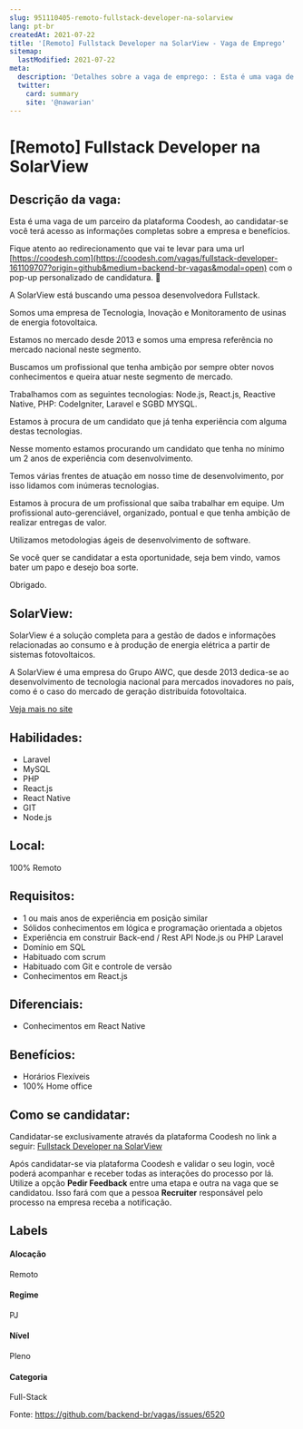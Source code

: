 ```yaml
---
slug: 951110405-remoto-fullstack-developer-na-solarview
lang: pt-br
createdAt: 2021-07-22
title: '[Remoto] Fullstack Developer na SolarView - Vaga de Emprego'
sitemap:
  lastModified: 2021-07-22
meta:
  description: 'Detalhes sobre a vaga de emprego: : Esta é uma vaga de um parceiro da plataforma Coodesh, ao candidatar-se você terá acesso as informações completas sobre a empresa e benefícios.  Fique atento ao redirecionamento que vai te levar para uma url [https://coodesh.com](https://coodesh.com/vagas/fullstack-developer-161109707?origin=github&medium=backend-br-vagas&modal=open) com o pop-up personalizado de candidatura. 👋 <p>A SolarView está buscando uma pessoa desenvolvedora Fullstack.</p> <p>Somos uma empresa de Tecnologia, Inovação e Monitoramento de usinas de energia fotovoltaica.</p> <p>Estamos no mercado desde 2013 e somos uma empresa referẽncia no mercado nacional neste segmento.&nbsp;</p> <p>Buscamos um profissional que tenha ambição por sempre obter novos conhecimentos e queira atuar neste segmento de mercado.&nbsp;</p> <p>Trabalhamos com as seguintes tecnologias: Node.js, React.js, Reactive Native, PHP: CodeIgniter, Laravel e SGBD MYSQL.</p> <p>Estamos à procura de um candidato que já tenha experiência com alguma destas tecnologias.&nbsp;</p> <p>Nesse momento estamos procurando um candidato que tenha no mínimo um 2 anos de experiência com desenvolvimento.&nbsp;</p> <p>Temos várias frentes de atuação em nosso time de desenvolvimento, por isso lidamos com inúmeras tecnologias.</p> <p>Estamos à procura de um profissional que saiba trabalhar em equipe. Um profissional auto-gerenciável, organizado, pontual e que tenha ambição de realizar entregas de valor.</p> <p>Utilizamos metodologias ágeis de desenvolvimento de software.&nbsp;</p> <p>Se você quer se candidatar a esta oportunidade, seja bem vindo, vamos bater um papo e desejo boa sorte.&nbsp;</p> <p>Obrigado.&nbsp;</p>'
  twitter:
    card: summary
    site: '@nawarian'
---
```


# [Remoto] Fullstack Developer na SolarView

## Descrição da vaga: 
Esta é uma vaga de um parceiro da plataforma Coodesh, ao candidatar-se você terá acesso as informações completas sobre a empresa e benefícios.


Fique atento ao redirecionamento que vai te levar para uma url [https://coodesh.com](https://coodesh.com/vagas/fullstack-developer-161109707?origin=github&medium=backend-br-vagas&modal=open) com o pop-up personalizado de candidatura. 👋
<p>A SolarView está buscando uma pessoa desenvolvedora Fullstack.</p>
<p>Somos uma empresa de Tecnologia, Inovação e Monitoramento de usinas de energia fotovoltaica.</p>
<p>Estamos no mercado desde 2013 e somos uma empresa referẽncia no mercado nacional neste segmento.&nbsp;</p>
<p>Buscamos um profissional que tenha ambição por sempre obter novos conhecimentos e queira atuar neste segmento de mercado.&nbsp;</p>
<p>Trabalhamos com as seguintes tecnologias: Node.js, React.js, Reactive Native, PHP: CodeIgniter, Laravel e SGBD MYSQL.</p>
<p>Estamos à procura de um candidato que já tenha experiência com alguma destas tecnologias.&nbsp;</p>
<p>Nesse momento estamos procurando um candidato que tenha no mínimo um 2 anos de experiência com desenvolvimento.&nbsp;</p>
<p>Temos várias frentes de atuação em nosso time de desenvolvimento, por isso lidamos com inúmeras tecnologias.</p>
<p>Estamos à procura de um profissional que saiba trabalhar em equipe. Um profissional auto-gerenciável, organizado, pontual e que tenha ambição de realizar entregas de valor.</p>
<p>Utilizamos metodologias ágeis de desenvolvimento de software.&nbsp;</p>
<p>Se você quer se candidatar a esta oportunidade, seja bem vindo, vamos bater um papo e desejo boa sorte.&nbsp;</p>
<p>Obrigado.&nbsp;</p>

## SolarView: 
 <p>SolarView é a solução completa para a gestão de dados e informações relacionadas ao consumo e à produção de energia elétrica a partir de sistemas fotovoltaicos.</p>

<p>A SolarView é uma empresa do Grupo AWC, que desde 2013 dedica-se ao desenvolvimento de tecnologia nacional para mercados inovadores no país, como é o caso do mercado de geração distribuída fotovoltaica.</p><a href='https://coodesh.com/empresas/solarview'>Veja mais no site</a>

 ## Habilidades: 
 - Laravel 
- MySQL 
- PHP 
- React.js 
- React Native 
- GIT 
- Node.js
## Local: 
 100% Remoto
## Requisitos: 
 - 1 ou mais anos de experiência em posição similar 
- Sólidos conhecimentos em lógica e programação orientada a objetos 
- Experiência em construir Back-end / Rest API Node.js ou PHP Laravel 
- Domínio em SQL 
- Habituado com scrum 
- Habituado com Git e controle de versão 
- Conhecimentos em React.js
## Diferenciais: 
 - Conhecimentos em React Native
## Benefícios: 
 - Horários Flexíveis 
- 100% Home office
## Como se candidatar:
Candidatar-se exclusivamente através da plataforma Coodesh no link a seguir: [Fullstack Developer na SolarView](https://coodesh.com/vagas/fullstack-developer-161109707?origin=github&medium=backend-br-vagas&modal=open)


Após candidatar-se via plataforma Coodesh e validar o seu login, você poderá acompanhar e receber todas as interações do processo por lá. Utilize a opção **Pedir Feedback** entre uma etapa e outra na vaga que se candidatou. Isso fará com que a pessoa **Recruiter** responsável pelo processo na empresa receba a notificação.
## Labels
#### Alocação
Remoto
#### Regime
PJ
#### Nível
Pleno
#### Categoria
Full-Stack

Fonte: https://github.com/backend-br/vagas/issues/6520